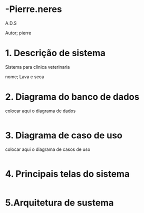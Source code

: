 # -Pierre.neres
A.D.S

Autor; pierre

# 1. Descrição de sistema 

Sistema para clinica veterinaria

nome; Lava e seca

# 2. Diagrama do banco de dados

colocar aqui o diagrama de dados

![]()

# 3. Diagrama de caso de uso

colocar aqui o diagrama de casos de uso

![]()

# 4. Principais telas do sistema 

![]()

# 5.Arquitetura de sustema

![]()
